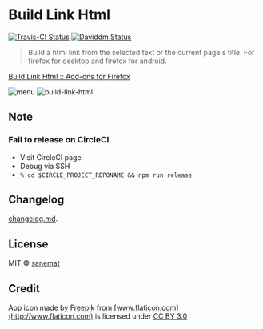 # Build Link Html

[![Travis-CI Status][travis-image]][travis-url] [![Daviddm Status][daviddm-image]][daviddm-url]

> Build a html link from the selected text or the current page's title. For firefox for desktop and firefox for android.

[Build Link Html :: Add-ons for Firefox](https://addons.mozilla.org/addon/build-link-html/)

![menu](https://cloud.githubusercontent.com/assets/75448/12756451/33b68ca2-ca17-11e5-8f69-4b1cb123df94.png)
![build-link-html](https://cloud.githubusercontent.com/assets/75448/12756455/381c239c-ca17-11e5-89c0-8bdacd5a1fb0.png)


## Note

### Fail to release on CircleCI

* Visit CircleCI page
* Debug via SSH
* `% cd $CIRCLE_PROJECT_REPONAME && npm run release`


## Changelog

[changelog.md](./changelog.md).


## License

MIT © [sanemat](http://sane.jp)


## Credit

App icon made by [Freepik](http://www.freepik.com) from [www.flaticon.com](http://www.flaticon.com) is licensed under [CC BY 3.0](http://creativecommons.org/licenses/by/3.0/)


[travis-url]: https://travis-ci.org/dogwalk/firefox-build-link-html
[travis-image]: https://img.shields.io/travis/dogwalk/firefox-build-link-html/master.svg?style=flat-square&label=travis
[daviddm-url]: https://david-dm.org/dogwalk/firefox-build-link-html
[daviddm-image]: https://img.shields.io/david/dogwalk/firefox-build-link-html.svg?style=flat-square
